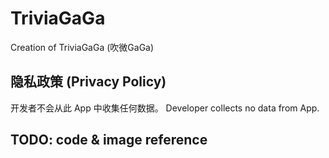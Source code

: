 # TriviaGaGa
Creation of TriviaGaGa (吹微GaGa)

## 隐私政策 (Privacy Policy)

开发者不会从此 App 中收集任何数据。
Developer collects no data from App.

## TODO: code & image reference
